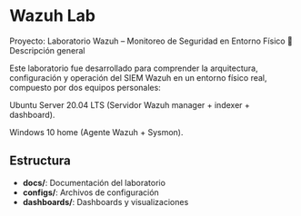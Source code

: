 # Wazuh Lab

Proyecto: Laboratorio Wazuh – Monitoreo de Seguridad en Entorno Físico
📌 Descripción general

Este laboratorio fue desarrollado para comprender la arquitectura, configuración y operación del SIEM Wazuh en un entorno físico real, compuesto por dos equipos personales:

Ubuntu Server 20.04 LTS (Servidor Wazuh manager + indexer + dashboard).

Windows 10 home (Agente Wazuh + Sysmon).


## Estructura
- **docs/**: Documentación del laboratorio
- **configs/**: Archivos de configuración
- **dashboards/**: Dashboards y visualizaciones
